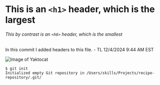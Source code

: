 # This is an `<h1>` header, which is the largest
###### This by contrast is an `<h6>` header, which is the smallest

In this commit I added headers to this file. - TL 12/4/2024 9:44 AM EST



![Image of Yaktocat](https://octodex.github.com/images/yaktocat.png)



```
$ git init
Initialized empty Git repository in /Users/skills/Projects/recipe-repository/.git/
```
